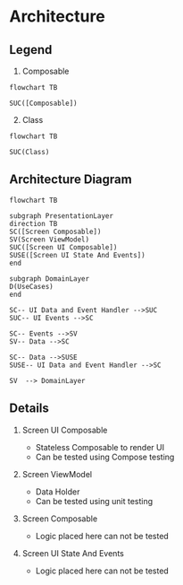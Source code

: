# Architecture

## Legend

1. Composable

```mermaid
flowchart TB

SUC([Composable])

```

2. Class

```mermaid
flowchart TB

SUC(Class)

```

## Architecture Diagram

```mermaid
flowchart TB

subgraph PresentationLayer
direction TB
SC([Screen Composable])
SV(Screen ViewModel)
SUC([Screen UI Composable])
SUSE([Screen UI State And Events])
end

subgraph DomainLayer
D(UseCases)
end

SC-- UI Data and Event Handler -->SUC
SUC-- UI Events -->SC

SC-- Events -->SV
SV-- Data -->SC

SC-- Data -->SUSE
SUSE-- UI Data and Event Handler -->SC

SV  --> DomainLayer

```

## Details

1. Screen UI Composable

    - Stateless Composable to render UI
    - Can be tested using Compose testing

2. Screen ViewModel

    - Data Holder
    - Can be tested using unit testing

3. Screen Composable

    - Logic placed here can not be tested

4. Screen UI State And Events

    - Logic placed here can not be tested
